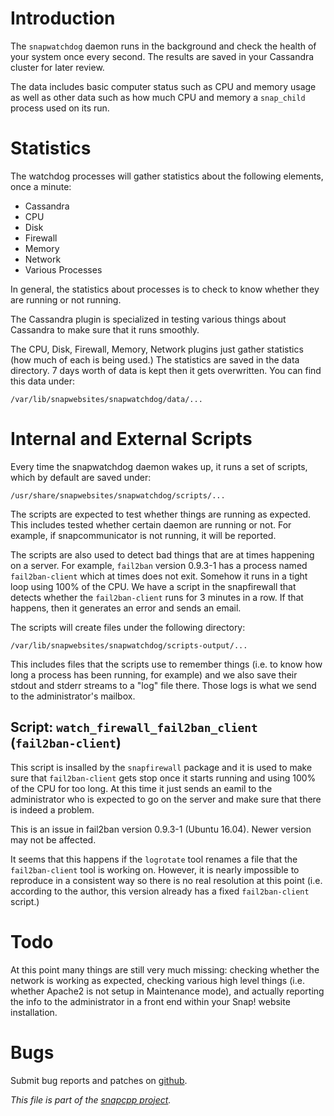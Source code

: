 
Introduction
============

The `snapwatchdog` daemon runs in the background and check the health
of your system once every second. The results are saved in your Cassandra
cluster for later review.

The data includes basic computer status such as CPU and memory usage as
well as other data such as how much CPU and memory a `snap_child` process
used on its run.


Statistics
==========

The watchdog processes will gather statistics about the following
elements, once a minute:

* Cassandra
* CPU
* Disk
* Firewall
* Memory
* Network
* Various Processes

In general, the statistics about processes is to check to know whether
they are running or not running.

The Cassandra plugin is specialized in testing various things about
Cassandra to make sure that it runs smoothly.

The CPU, Disk, Firewall, Memory, Network plugins just gather statistics
(how much of each is being used.) The statistics are saved in the data
directory. 7 days worth of data is kept then it gets overwritten. You
can find this data under:

    /var/lib/snapwebsites/snapwatchdog/data/...


Internal and External Scripts
=============================

Every time the snapwatchdog daemon wakes up, it runs a set of scripts,
which by default are saved under:

    /usr/share/snapwebsites/snapwatchdog/scripts/...

The scripts are expected to test whether things are running as expected.
This includes tested whether certain daemon are running or not. For example,
if snapcommunicator is not running, it will be reported.

The scripts are also used to detect bad things that are at times happening
on a server. For example, `fail2ban` version 0.9.3-1 has a process named
`fail2ban-client` which at times does not exit. Somehow it runs in a tight
loop using 100% of the CPU. We have a script in the snapfirewall that
detects whether the `fail2ban-client` runs for 3 minutes in a row. If that
happens, then it generates an error and sends an email.

The scripts will create files under the following directory:

    /var/lib/snapwebsites/snapwatchdog/scripts-output/...

This includes files that the scripts use to remember things (i.e. to know
how long a process has been running, for example) and we also save their
stdout and stderr streams to a "log" file there. Those logs is what we
send to the administrator's mailbox.


## Script: `watch_firewall_fail2ban_client` (`fail2ban-client`)

This script is insalled by the `snapfirewall` package and it is used to
make sure that `fail2ban-client` gets stop once it starts running and
using 100% of the CPU for too long. At this time it just sends an eamil
to the administrator who is expected to go on the server and make sure
that there is indeed a problem.

This is an issue in fail2ban version 0.9.3-1 (Ubuntu 16.04). Newer version
may not be affected.

It seems that this happens if the `logrotate` tool renames a file that the
`fail2ban-client` tool is working on. However, it is nearly impossible
to reproduce in a consistent way so there is no real resolution at this
point (i.e. according to the author, this version already has a fixed
`fail2ban-client` script.)


Todo
====

At this point many things are still very much missing: checking whether
the network is working as expected, checking various high level things
(i.e. whether Apache2 is not setup in Maintenance mode), and actually
reporting the info to the administrator in a front end within your
Snap! website installation.


Bugs
====

Submit bug reports and patches on
[github](https://github.com/m2osw/snapwebsites/issues).


_This file is part of the [snapcpp project](https://snapwebsites.org/)._
